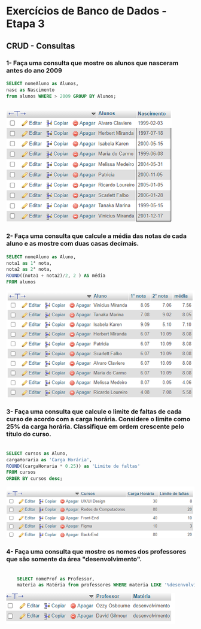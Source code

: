 # Exercícios de Banco de Dados - Etapa 3

## CRUD - Consultas

### 1- Faça uma consulta que mostre os alunos que nasceram antes do ano 2009

```sql
SELECT nomeAluno as Alunos,
nasc as Nascimento 
from alunos WHERE > 2009 GROUP BY Alunos;



```

![](./foto-etapa3/01.png)

### 2- Faça uma consulta que calcule a média das notas de cada aluno e as mostre com duas casas decimais.

``` sql
SELECT nomeAluno as Aluno,
nota1 as 1° nota,
nota2 as 2° nota, 
ROUND((nota1 + nota2)/2, 2 ) AS média
FROM alunos
```
![](./foto-etapa3/02.png)

### 3- Faça uma consulta que calcule o limite de faltas de cada curso de acordo com a carga horária. Considere o limite como 25% da carga horária. Classifique em ordem crescente pelo título do curso.

```sql

SELECT cursos as Aluno,
cargaHoraria as 'Carga Horária',
ROUND((cargaHoraria * 0.25)) as 'Limite de faltas'
FROM cursos
ORDER BY cursos desc;


```
![](./foto-etapa3/03.png)

### 4- Faça uma consulta que mostre os nomes dos professores que são somente da área "desenvolvimento".

```sql

    SELECT nomeProf as Professor,
    materia as Matéria from professores WHERE materia LIKE '%desenvolvimento%';
```
![](./foto-etapa3/04.png)


```sql


```